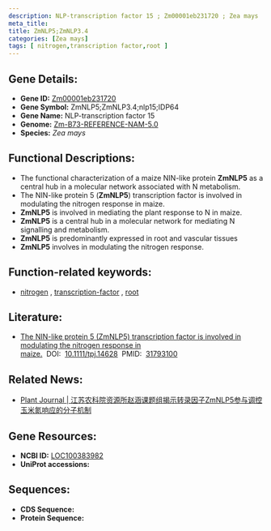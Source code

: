 ```yaml
---
description: NLP-transcription factor 15 ; Zm00001eb231720 ; Zea mays
meta_title:
title: ZmNLP5;ZmNLP3.4
categories: [Zea mays]
tags: [ nitrogen,transcription factor,root ]
---
```


## Gene Details:
- **Gene ID:**	[Zm00001eb231720](https://www.maizegdb.org/gene_center/gene/Zm00001eb231720)
- **Gene Symbol:** ZmNLP5;ZmNLP3.4;nlp15;IDP64
- **Gene Name:** NLP-transcription factor 15
- **Genome:** [Zm-B73-REFERENCE-NAM-5.0](https://www.maizegdb.org/genome/assembly/Zm-B73-REFERENCE-NAM-5.0)
- **Species:** *Zea mays*

## Functional Descriptions:
   - The functional characterization of a maize NIN-like protein **ZmNLP5** as a central hub in a molecular network associated with N metabolism.
   - The NIN-like protein 5 (**ZmNLP5**) transcription factor is involved in modulating the nitrogen response in maize.
   - **ZmNLP5** is involved in mediating the plant response to N in maize.
   - **ZmNLP5** is a central hub in a molecular network for mediating N signalling and metabolism.
   - **ZmNLP5** is predominantly expressed in root and vascular tissues
   - **ZmNLP5** involves in modulating the nitrogen response.

## Function-related keywords:
- [nitrogen](/tags/nitrogen/)&nbsp;,&nbsp;[transcription-factor](/tags/transcription-factor/)&nbsp;,&nbsp;[root](/tags/root/)

## Literature:
   - [The NIN-like protein 5 (ZmNLP5) transcription factor is involved in modulating the nitrogen response in maize.]( https://onlinelibrary.wiley.com/doi/10.1111/tpj.14628)&nbsp;&nbsp;DOI:&nbsp;&nbsp;[10.1111/tpj.14628](https://onlinelibrary.wiley.com/doi/10.1111/tpj.14628)&nbsp;&nbsp;PMID:&nbsp;&nbsp;[31793100](https://pubmed.ncbi.nlm.nih.gov/31793100/)

## Related News:
   - [Plant Journal | 江苏农科院资源所赵涵课题组揭示转录因子ZmNLP5参与调控玉米氮响应的分子机制](https://mp.weixin.qq.com/s?__biz=MzU3ODY3MDM0NA==&mid=2247493242&idx=1&sn=ffb151716ba22a1a24acaaeb11cd258b&chksm=fd737c1dca04f50bef3219942a5d694eee0cbdcf510fba981f13f1868fa2f15dd6ef1e9adce8&scene=27#wechat_redirect)

## Gene Resources:
- **NCBI ID:**  [LOC100383982](https://www.ncbi.nlm.nih.gov/gene/?term=LOC100383982)
- **UniProt accessions:** [](https://www.uniprot.org/uniprotkb//entry)



## Sequences:
- **CDS Sequence:**
- **Protein Sequence:**
